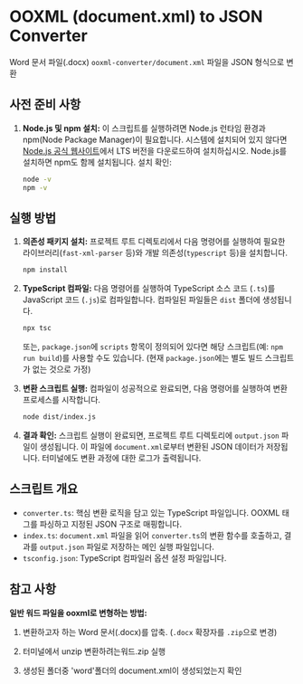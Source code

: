 # OOXML (document.xml) to JSON Converter

Word 문서 파일(.docx) `ooxml-converter/document.xml` 파일을 JSON 형식으로 변환

## 사전 준비 사항

1.  **Node.js 및 npm 설치:**
    이 스크립트를 실행하려면 Node.js 런타임 환경과 npm(Node Package Manager)이 필요합니다. 시스템에 설치되어 있지 않다면 [Node.js 공식 웹사이트](https://nodejs.org/)에서 LTS 버전을 다운로드하여 설치하십시오. Node.js를 설치하면 npm도 함께 설치됩니다.
    설치 확인:
    ```bash
    node -v
    npm -v
    ```

## 실행 방법

1.  **의존성 패키지 설치:**
    프로젝트 루트 디렉토리에서 다음 명령어를 실행하여 필요한 라이브러리(`fast-xml-parser` 등)와 개발 의존성(`typescript` 등)을 설치합니다.
    ```bash
    npm install
    ```

2.  **TypeScript 컴파일:**
    다음 명령어를 실행하여 TypeScript 소스 코드 (`.ts`)를 JavaScript 코드 (`.js`)로 컴파일합니다. 컴파일된 파일들은 `dist` 폴더에 생성됩니다.
    ```bash
    npx tsc
    ```
    또는, `package.json`에 `scripts` 항목이 정의되어 있다면 해당 스크립트(예: `npm run build`)를 사용할 수도 있습니다. (현재 `package.json`에는 별도 빌드 스크립트가 없는 것으로 가정)

3.  **변환 스크립트 실행:**
    컴파일이 성공적으로 완료되면, 다음 명령어를 실행하여 변환 프로세스를 시작합니다.
    ```bash
    node dist/index.js
    ```

4.  **결과 확인:**
    스크립트 실행이 완료되면, 프로젝트 루트 디렉토리에 `output.json` 파일이 생성됩니다. 이 파일에 `document.xml`로부터 변환된 JSON 데이터가 저장됩니다.
    터미널에도 변환 과정에 대한 로그가 출력됩니다.

## 스크립트 개요

*   `converter.ts`: 핵심 변환 로직을 담고 있는 TypeScript 파일입니다. OOXML 태그를 파싱하고 지정된 JSON 구조로 매핑합니다.
*   `index.ts`: `document.xml` 파일을 읽어 `converter.ts`의 변환 함수를 호출하고, 결과를 `output.json` 파일로 저장하는 메인 실행 파일입니다.
*   `tsconfig.json`: TypeScript 컴파일러 옵션 설정 파일입니다.

## 참고 사항
**일반 워드 파일을 ooxml로 변형하는 방법:**
1. 변환하고자 하는 Word 문서(.docx)를 압축. (`.docx` 확장자를 `.zip`으로 변경)

2. 터미널에서 unzip 변환하려는워드.zip 실행

3. 생성된 폴더중 'word'폴더의 document.xml이 생성되었는지 확인



